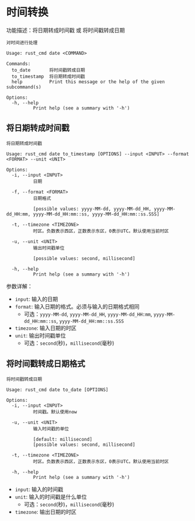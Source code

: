 # 时间转换

功能描述：将日期转成时间戳 或 将时间戳转成日期

```shell
对时间进行处理

Usage: rust_cmd date <COMMAND>

Commands:
  to_date       将时间戳转成日期
  to_timestamp  将日期转成时间戳
  help          Print this message or the help of the given subcommand(s)

Options:
  -h, --help
          Print help (see a summary with '-h')
```

## 将日期转成时间戳

```shell
将日期转成时间戳

Usage: rust_cmd date to_timestamp [OPTIONS] --input <INPUT> --format <FORMAT> --unit <UNIT>

Options:
  -i, --input <INPUT>
          日期

  -f, --format <FORMAT>
          日期格式

          [possible values: yyyy-MM-dd, yyyy-MM-dd_HH, yyyy-MM-dd_HH:mm, yyyy-MM-dd_HH:mm::ss, yyyy-MM-dd_HH:mm::ss.SSS]

  -t, --timezone <TIMEZONE>
          时区。负数表示西区，正数表示东区，0表示UTC。默认使用当前时区

  -u, --unit <UNIT>
          输出时间戳单位

          [possible values: second, millisecond]

  -h, --help
          Print help (see a summary with '-h')
```

参数详解：

- `input`: 输入的日期
- `format`: 输入日期的格式。必须与输入的日期格式相同
    - 可选：`yyyy-MM-dd`, `yyyy-MM-dd_HH`, `yyyy-MM-dd_HH:mm`, `yyyy-MM-dd_HH:mm::ss`, `yyyy-MM-dd_HH:mm::ss.SSS`
- `timezone`: 输入日期的时区
- `unit`: 输出时间戳单位
    - 可选：`second`(秒)，`millisecond`(毫秒)

## 将时间戳转成日期格式

```shell
将时间戳转成日期

Usage: rust_cmd date to_date [OPTIONS]

Options:
  -i, --input <INPUT>
          时间戳。默认使用now

  -u, --unit <UNIT>
          输入时间戳的单位

          [default: millisecond]
          [possible values: second, millisecond]

  -t, --timezone <TIMEZONE>
          时区。负数表示西区，正数表示东区，0表示UTC。默认使用当前时区

  -h, --help
          Print help (see a summary with '-h')
```

- `input`: 输入的时间戳
- `unit`: 输入的时间戳是什么单位
    - 可选：`second`(秒)，`millisecond`(毫秒)
- `timezone`: 输出日期的时区